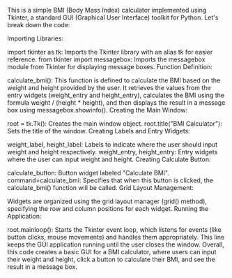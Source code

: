 This is a simple BMI (Body Mass Index) calculator implemented using Tkinter, a standard GUI (Graphical User Interface) toolkit for Python. Let's break down the code:

Importing Libraries:

import tkinter as tk: Imports the Tkinter library with an alias tk for easier reference.
from tkinter import messagebox: Imports the messagebox module from Tkinter for displaying message boxes.
Function Definition:

calculate_bmi(): This function is defined to calculate the BMI based on the weight and height provided by the user. It retrieves the values from the entry widgets (weight_entry and height_entry), calculates the BMI using the formula weight / (height * height), and then displays the result in a message box using messagebox.showinfo().
Creating the Main Window:

root = tk.Tk(): Creates the main window object.
root.title("BMI Calculator"): Sets the title of the window.
Creating Labels and Entry Widgets:

weight_label, height_label: Labels to indicate where the user should input weight and height respectively.
weight_entry, height_entry: Entry widgets where the user can input weight and height.
Creating Calculate Button:

calculate_button: Button widget labeled "Calculate BMI".
command=calculate_bmi: Specifies that when this button is clicked, the calculate_bmi() function will be called.
Grid Layout Management:

Widgets are organized using the grid layout manager (grid() method), specifying the row and column positions for each widget.
Running the Application:

root.mainloop(): Starts the Tkinter event loop, which listens for events (like button clicks, mouse movements) and handles them appropriately. This line keeps the GUI application running until the user closes the window.
Overall, this code creates a basic GUI for a BMI calculator, where users can input their weight and height, click a button to calculate their BMI, and see the result in a message box.

